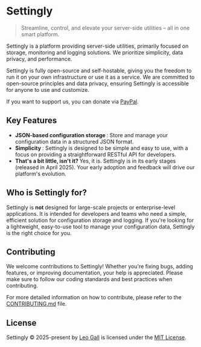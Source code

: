 # Settingly

> Streamline, control, and elevate your server-side utilities – all in one smart platform.

Settingly is a platform providing server-side utilities, primarily focused on storage, monitoring and logging solutions. We prioritize simplicity, data privacy, and performance.

Settingly is fully open-source and self-hostable, giving you the freedom to run it on your own infrastructure or use it as a service. We are committed to open-source principles and data privacy, ensuring Settingly is accessible for anyone to use and customize.

If you want to support us, you can donate via [PayPal](https://www.paypal.com/donate/?hosted_button_id=K95L2SCMBJQDE).

## Key Features

- <strong> JSON-based configuration storage </strong>: Store and manage your configuration data in a structured JSON format.
- <strong> Simplicity </strong>: Settingly is designed to be simple and easy to use, with a focus on providing a straightforward RESTful API for developers.
- <strong> That's a bit little, isn't it? </strong>
  Yes, it is. Settingly is in its early stages (released in April 2025). Your early adoption
  and feedback will drive our platform's evolution.

## Who is Settingly for?

Settingly is <strong> not </strong> designed for large-scale projects or enterprise-level
applications. It is intended for developers and teams who need a simple, efficient solution
for configuration storage and logging. If you're looking for a lightweight, easy-to-use tool
to manage your configuration data, Settingly is the right choice for you.

## Contributing

We welcome contributions to Settingly! Whether you're fixing bugs, adding features, or improving documentation, your help is appreciated. Please make sure to follow our coding standards and best practices when contributing.

For more detailed information on how to contribute, please refer to the [CONTRIBUTING.md](./CONTRIBUTING.md) file.

## License

Settingly © 2025-present by [Leo Gall](https://lgll.dev) is licensed under the [MIT License](./LICENSE).
